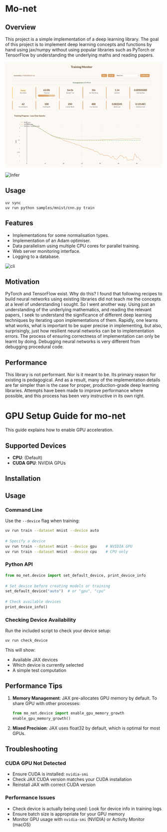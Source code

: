 # Mo-net

## Overview

This project is a simple implementation of a deep learning library. The goal of
this project is to implement deep learning concepts and functions by hand using
jax/numpy without using popular libraries such as PyTorch or TensorFlow by
understanding the underlying maths and reading papers.

![Dashboard](/assets/dashboard.png)

![Infer](/assets/after-grokking.png)

## Usage

```shell
uv sync
uv run python samples/mnist/cnn.py train
```

## Features

- Implementations for some normalisation types.
- Implementation of an Adam optimiser.
- Data parallelism using multiple CPU cores for parallel training.
- Web server monitoring interface.
- Logging to a database.

![cli](./assets/cli-interface.png)

## Motivation

PyTorch and TensorFlow exist. Why do this? I found that following recipes to
build neural networks using existing libraries did not teach me the concepts at
a level of understanding I sought. So I went another way. Using just an
understanding of the underlying mathematics, and reading the relevant papers, I
seek to understand the significance of different deep learning techniques by
iterating upon implementations of them. Rapidly, one learns what works, what is
important to be super precise in implementing, but also, surprisingly, just how
resilient neural networks can be to implementation errors. The process of
ensuring correctness of implementation can only be learnt by doing.
Debugging neural networks is very different from debugging procedural code.

## Performance

This library is not performant. Nor is it meant to be. Its primary reason for
existing is pedagogical. And as a result, many of the implementation details are
far simpler than is the case for proper, production-grade deep learning
libraries. Attempts have been made to improve performance where possible, and
this process has been very instructive in its own right.

# GPU Setup Guide for mo-net

This guide explains how to enable GPU acceleration.

## Supported Devices

- **CPU**: (Default)
- **CUDA GPU**: NVIDIA GPUs

## Installation

## Usage

### Command Line

Use the `--device` flag when training:

```bash
uv run train --dataset mnist --device auto

# Specify a device
uv run train --dataset mnist --device gpu    # NVIDIA GPU
uv run train --dataset mnist --device cpu    # CPU only
```

### Python API

```python
from mo_net.device import set_default_device, print_device_info

# Set device before creating models or training
set_default_device("auto")  # or "gpu", "cpu"

# Check available devices
print_device_info()
```

### Checking Device Availability

Run the included script to check your device setup:

```bash
uv run check_device
```

This will show:

- Available JAX devices
- Which device is currently selected
- A simple test computation

## Performance Tips

1. **Memory Management**: JAX pre-allocates GPU memory by default. To share GPU with other processes:

   ```python
   from mo_net.device import enable_gpu_memory_growth
   enable_gpu_memory_growth()
   ```

2. **Mixed Precision**: JAX uses float32 by default, which is optimal for most GPUs.

## Troubleshooting

### CUDA GPU Not Detected

- Ensure CUDA is installed: `nvidia-smi`
- Check JAX CUDA version matches your CUDA installation
- Reinstall JAX with correct CUDA version

### Performance Issues

- Check device is actually being used: Look for device info in training logs
- Ensure batch size is appropriate for your GPU memory
- Monitor GPU usage with `nvidia-smi` (NVIDIA) or Activity Monitor (macOS)

```

```
